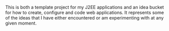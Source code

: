 This is both a template project for my J2EE applications and an idea bucket for how to create, configure and code
web applications. It represents some of the ideas that I have either encountered or am experimenting with at any
given moment.